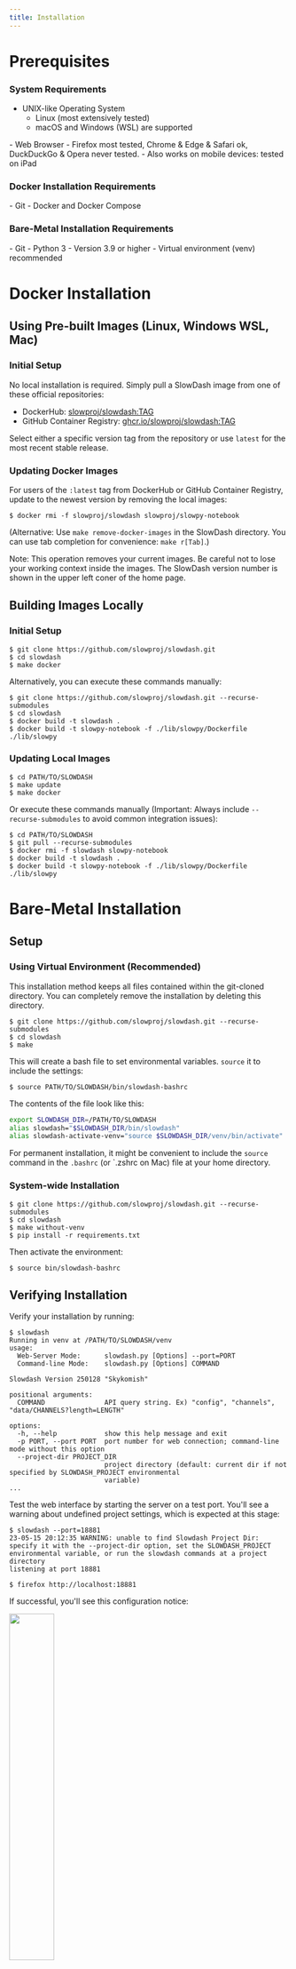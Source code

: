 ```yaml
---
title: Installation
---
```


# Prerequisites
### System Requirements
- UNIX-like Operating System
  - Linux (most extensively tested)
  - macOS and Windows (WSL) are supported
<p>
- Web Browser
  - Firefox most tested, Chrome &amp; Edge &amp; Safari ok, DuckDuckGo &amp; Opera never tested.
  - Also works on mobile devices: tested on iPad

### Docker Installation Requirements
<p>
- Git
- Docker and Docker Compose

### Bare-Metal Installation Requirements
<p>
- Git
- Python 3
  - Version 3.9 or higher
  - Virtual environment (venv) recommended


# Docker Installation
## Using Pre-built Images (Linux, Windows WSL, Mac)

### Initial Setup
No local installation is required. Simply pull a SlowDash image from one of these official repositories:

- DockerHub: [slowproj/slowdash:TAG](https://hub.docker.com/r/slowproj/slowdash/tags)
- GitHub Container Registry: [ghcr.io/slowproj/slowdash:TAG](https://github.com/slowproj/slowdash/pkgs/container/slowdash)

Select either a specific version tag from the repository or use `latest` for the most recent stable release.

### Updating Docker Images
For users of the `:latest` tag from DockerHub or GitHub Container Registry, update to the newest version by removing the local images:
```console
$ docker rmi -f slowproj/slowdash slowproj/slowpy-notebook
```
(Alternative: Use `make remove-docker-images` in the SlowDash directory. You can use tab completion for convenience: `make r[Tab]`.)

Note: This operation removes your current images. Be careful not to lose your working context inside the images. The SlowDash version number is shown in the upper left coner of the home page.


## Building Images Locally
### Initial Setup
```console
$ git clone https://github.com/slowproj/slowdash.git
$ cd slowdash
$ make docker
```

Alternatively, you can execute these commands manually:
```console
$ git clone https://github.com/slowproj/slowdash.git --recurse-submodules
$ cd slowdash
$ docker build -t slowdash .
$ docker build -t slowpy-notebook -f ./lib/slowpy/Dockerfile ./lib/slowpy
```

### Updating Local Images
```console
$ cd PATH/TO/SLOWDASH
$ make update
$ make docker
```

Or execute these commands manually
(Important: Always include `--recurse-submodules` to avoid common integration issues):
```console
$ cd PATH/TO/SLOWDASH
$ git pull --recurse-submodules
$ docker rmi -f slowdash slowpy-notebook
$ docker build -t slowdash .
$ docker build -t slowpy-notebook -f ./lib/slowpy/Dockerfile ./lib/slowpy
```


# Bare-Metal Installation
## Setup
### Using Virtual Environment (Recommended)
This installation method keeps all files contained within the git-cloned directory. You can completely remove the installation by deleting this directory.
```console
$ git clone https://github.com/slowproj/slowdash.git --recurse-submodules
$ cd slowdash
$ make
```

This will create a bash file to set environmental variables. `source` it to include the settings:
```console
$ source PATH/TO/SLOWDASH/bin/slowdash-bashrc
```
The contents of the file look like this:
```bash
export SLOWDASH_DIR=/PATH/TO/SLOWDASH
alias slowdash="$SLOWDASH_DIR/bin/slowdash"
alias slowdash-activate-venv="source $SLOWDASH_DIR/venv/bin/activate"
```
For permanent installation, it might be convenient to include the `source` command in the `.bashrc` (or `.zshrc on Mac) file at your home directory.

### System-wide Installation
```console
$ git clone https://github.com/slowproj/slowdash.git --recurse-submodules
$ cd slowdash
$ make without-venv
$ pip install -r requirements.txt
```
Then activate the environment:
```console
$ source bin/slowdash-bashrc
```

## Verifying Installation
Verify your installation by running:
```console
$ slowdash
Running in venv at /PATH/TO/SLOWDASH/venv
usage: 
  Web-Server Mode:      slowdash.py [Options] --port=PORT
  Command-line Mode:    slowdash.py [Options] COMMAND

Slowdash Version 250128 "Skykomish"

positional arguments:
  COMMAND               API query string. Ex) "config", "channels", "data/CHANNELS?length=LENGTH"

options:
  -h, --help            show this help message and exit
  -p PORT, --port PORT  port number for web connection; command-line mode without this option
  --project-dir PROJECT_DIR
                        project directory (default: current dir if not specified by SLOWDASH_PROJECT environmental
                        variable)
...
```

Test the web interface by starting the server on a test port. You'll see a warning about undefined project settings, which is expected at this stage:
```console
$ slowdash --port=18881
23-05-15 20:12:35 WARNING: unable to find Slowdash Project Dir: specify it with the --project-dir option, set the SLOWDASH_PROJECT environmental variable, or run the slowdash commands at a project directory
listening at port 18881
```
```console
$ firefox http://localhost:18881
```
If successful, you'll see this configuration notice:

<img src="fig/QuickTour-Welcome.png" style="width:40%">

Press `Ctrl`-`c` to stop stop the server.

## Updating Installation
```console
$ cd PATH/TO/SLOWDASH
$ make update
```

Or manually execute:
```console
$ cd PATH/TO/SLOWDASH
$ git pull --recurse-submodules
$ make
```
Running `make` is always safe, even if no updates are needed.


# Browser Cache Management
After updating the SlowDash server, you may need to clear your browser's cached scripts. To force a cache refresh, hold down the `Shift` key while clicking the reload button on any SlowDash page ("hard refresh": the procedure might be different depending on the browsers).
